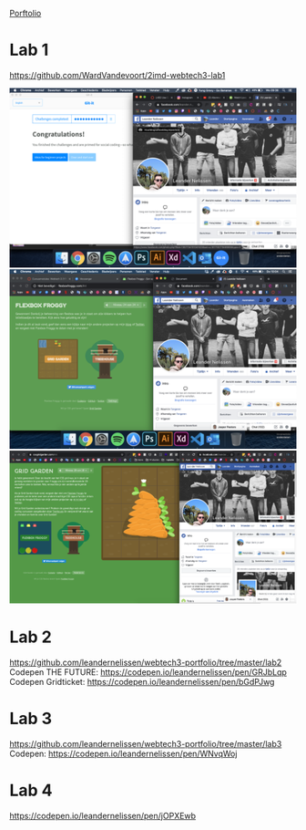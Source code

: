 [Porftolio](https://github.com/leandernelissen/webtech3-portfolio)

# Lab 1
https://github.com/WardVandevoort/2imd-webtech3-lab1

![Git-It](https://github.com/leandernelissen/webtech3-portfolio/blob/master/screenshot_gitit.png "Git-It proof")
![Froggy](https://github.com/leandernelissen/webtech3-portfolio/blob/master/screenshot_froggy.png "Froggy proof")
![Garden](https://github.com/leandernelissen/webtech3-portfolio/blob/master/screenshot_garden.png "Garden proof")

# Lab 2
https://github.com/leandernelissen/webtech3-portfolio/tree/master/lab2
Codepen THE FUTURE: https://codepen.io/leandernelissen/pen/GRJbLqp
Codepen Gridticket: https://codepen.io/leandernelissen/pen/bGdPJwg

# Lab 3
https://github.com/leandernelissen/webtech3-portfolio/tree/master/lab3
Codepen: https://codepen.io/leandernelissen/pen/WNvqWoj

# Lab 4
https://codepen.io/leandernelissen/pen/jOPXEwb

